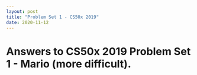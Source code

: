 ```yaml
---
layout: post
title: "Problem Set 1 - CS50x 2019"
date: 2020-11-12
---
```


<h1>Answers to CS50x 2019 Problem Set 1 - Mario (more difficult).
</h1>


